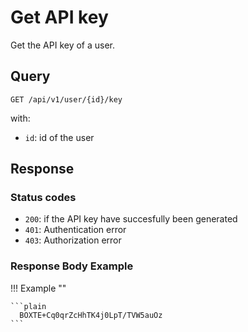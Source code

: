 # Get API key

Get the API key of a user. 

## Query

```plain
GET /api/v1/user/{id}/key
```

with: 

- `id`: id of the user

##  Response 

### Status codes

- `200`: if the API key have succesfully been generated
- `401`: Authentication error
- `403`: Authorization error

### Response Body Example

!!! Example ""

    ```plain
      BOXTE+Cq0qrZcHhTK4j0LpT/TVW5auOz
    ``` 